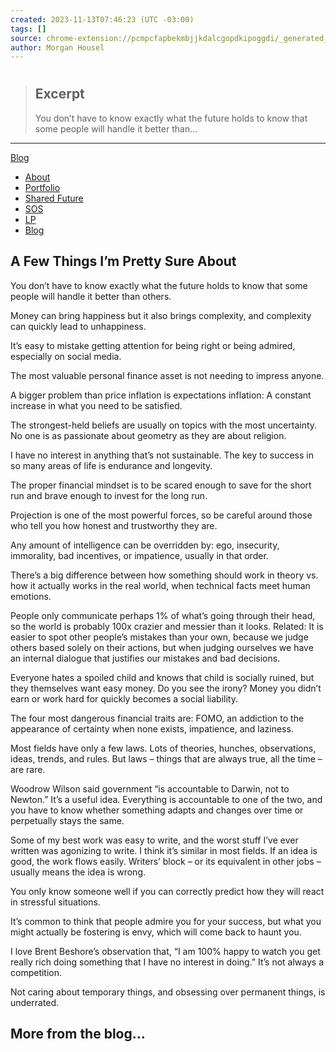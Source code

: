 ```yaml
---
created: 2023-11-13T07:46:23 (UTC -03:00)
tags: []
source: chrome-extension://pcmpcfapbekmbjjkdalcgopdkipoggdi/_generated_background_page.html
author: Morgan Housel
---
```


# 

> ## Excerpt
> You don’t have to know exactly what the future holds to know that some people will handle it better than…

---
[Blog](chrome-extension://pcmpcfapbekmbjjkdalcgopdkipoggdi/blog)

-   [About](chrome-extension://pcmpcfapbekmbjjkdalcgopdkipoggdi/about/)
-   [Portfolio](chrome-extension://pcmpcfapbekmbjjkdalcgopdkipoggdi/#investments)
-   [Shared Future](chrome-extension://pcmpcfapbekmbjjkdalcgopdkipoggdi/shared-future/)
-   [SOS](chrome-extension://pcmpcfapbekmbjjkdalcgopdkipoggdi/sos/)
-   [LP](chrome-extension://pcmpcfapbekmbjjkdalcgopdkipoggdi/investorportal/)
-   [Blog](chrome-extension://pcmpcfapbekmbjjkdalcgopdkipoggdi/blog/)

## A Few Things I’m Pretty Sure About

You don’t have to know exactly what the future holds to know that some people will handle it better than others.

Money can bring happiness but it also brings complexity, and complexity can quickly lead to unhappiness.

It’s easy to mistake getting attention for being right or being admired, especially on social media.

The most valuable personal finance asset is not needing to impress anyone.

A bigger problem than price inflation is expectations inflation: A constant increase in what you need to be satisfied.

The strongest-held beliefs are usually on topics with the most uncertainty. No one is as passionate about geometry as they are about religion.

I have no interest in anything that’s not sustainable. The key to success in so many areas of life is endurance and longevity.

The proper financial mindset is to be scared enough to save for the short run and brave enough to invest for the long run.

Projection is one of the most powerful forces, so be careful around those who tell you how honest and trustworthy they are.

Any amount of intelligence can be overridden by: ego, insecurity, immorality, bad incentives, or impatience, usually in that order.

There’s a big difference between how something should work in theory vs. how it actually works in the real world, when technical facts meet human emotions.

People only communicate perhaps 1% of what’s going through their head, so the world is probably 100x crazier and messier than it looks. Related: It is easier to spot other people’s mistakes than your own, because we judge others based solely on their actions, but when judging ourselves we have an internal dialogue that justifies our mistakes and bad decisions.

Everyone hates a spoiled child and knows that child is socially ruined, but they themselves want easy money. Do you see the irony? Money you didn’t earn or work hard for quickly becomes a social liability.

The four most dangerous financial traits are: FOMO, an addiction to the appearance of certainty when none exists, impatience, and laziness.

Most fields have only a few laws. Lots of theories, hunches, observations, ideas, trends, and rules. But laws – things that are always true, all the time – are rare.

Woodrow Wilson said government “is accountable to Darwin, not to Newton.” It’s a useful idea. Everything is accountable to one of the two, and you have to know whether something adapts and changes over time or perpetually stays the same.

Some of my best work was easy to write, and the worst stuff I’ve ever written was agonizing to write. I think it’s similar in most fields. If an idea is good, the work flows easily. Writers’ block – or its equivalent in other jobs – usually means the idea is wrong.

You only know someone well if you can correctly predict how they will react in stressful situations.

It’s common to think that people admire you for your success, but what you might actually be fostering is envy, which will come back to haunt you.

I love Brent Beshore’s observation that, “I am 100% happy to watch you get really rich doing something that I have no interest in doing.” It’s not always a competition.

Not caring about temporary things, and obsessing over permanent things, is underrated.

## More from the blog…
